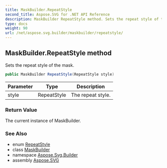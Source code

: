 ```yaml
---
title: MaskBuilder.RepeatStyle
second_title: Aspose.SVG for .NET API Reference
description: MaskBuilder RepeatStyle method. Sets the repeat style of the mask
type: docs
weight: 90
url: /net/aspose.svg.builder/maskbuilder/repeatstyle/
---
```

## MaskBuilder.RepeatStyle method

Sets the repeat style of the mask.

```csharp
public MaskBuilder RepeatStyle(RepeatStyle style)
```

| Parameter | Type | Description |
| --- | --- | --- |
| style | RepeatStyle | The repeat style. |

### Return Value

The current instance of MaskBuilder.

### See Also

* enum [RepeatStyle](../../repeatstyle/)
* class [MaskBuilder](../)
* namespace [Aspose.Svg.Builder](../../../aspose.svg.builder/)
* assembly [Aspose.SVG](../../../)

